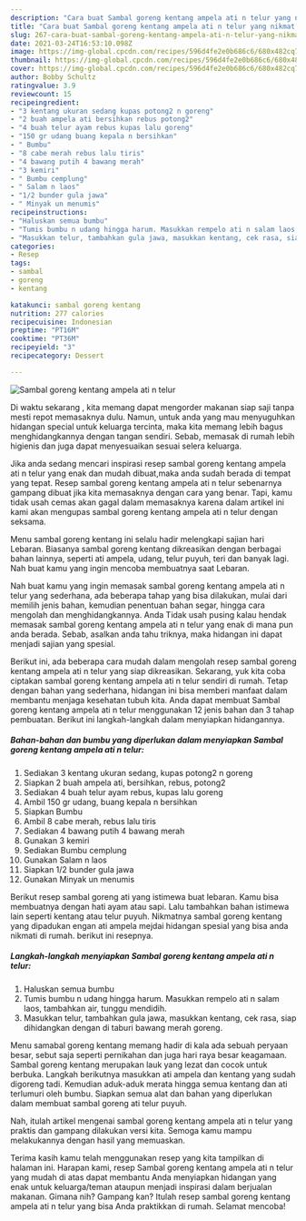 ```yaml
---
description: "Cara buat Sambal goreng kentang ampela ati n telur yang nikmat dan Mudah Dibuat"
title: "Cara buat Sambal goreng kentang ampela ati n telur yang nikmat dan Mudah Dibuat"
slug: 267-cara-buat-sambal-goreng-kentang-ampela-ati-n-telur-yang-nikmat-dan-mudah-dibuat
date: 2021-03-24T16:53:10.098Z
image: https://img-global.cpcdn.com/recipes/596d4fe2e0b686c6/680x482cq70/sambal-goreng-kentang-ampela-ati-n-telur-foto-resep-utama.jpg
thumbnail: https://img-global.cpcdn.com/recipes/596d4fe2e0b686c6/680x482cq70/sambal-goreng-kentang-ampela-ati-n-telur-foto-resep-utama.jpg
cover: https://img-global.cpcdn.com/recipes/596d4fe2e0b686c6/680x482cq70/sambal-goreng-kentang-ampela-ati-n-telur-foto-resep-utama.jpg
author: Bobby Schultz
ratingvalue: 3.9
reviewcount: 15
recipeingredient:
- "3 kentang ukuran sedang kupas potong2 n goreng"
- "2 buah ampela ati bersihkan rebus potong2"
- "4 buah telur ayam rebus kupas lalu goreng"
- "150 gr udang buang kepala n bersihkan"
- " Bumbu"
- "8 cabe merah rebus lalu tiris"
- "4 bawang putih 4 bawang merah"
- "3 kemiri"
- " Bumbu cemplung"
- " Salam n laos"
- "1/2 bunder gula jawa"
- " Minyak un menumis"
recipeinstructions:
- "Haluskan semua bumbu"
- "Tumis bumbu n udang hingga harum. Masukkan rempelo ati n salam laos, tambahkan air, tunggu mendidih."
- "Masukkan telur, tambahkan gula jawa, masukkan kentang, cek rasa, siap dihidangkan dengan di taburi bawang merah goreng."
categories:
- Resep
tags:
- sambal
- goreng
- kentang

katakunci: sambal goreng kentang 
nutrition: 277 calories
recipecuisine: Indonesian
preptime: "PT16M"
cooktime: "PT36M"
recipeyield: "3"
recipecategory: Dessert

---
```



![Sambal goreng kentang ampela ati n telur](https://img-global.cpcdn.com/recipes/596d4fe2e0b686c6/680x482cq70/sambal-goreng-kentang-ampela-ati-n-telur-foto-resep-utama.jpg)

Di waktu  sekarang , kita memang dapat mengorder makanan siap saji tanpa mesti repot memasaknya dulu. Namun, untuk anda yang mau menyuguhkan hidangan special untuk keluarga tercinta, maka kita memang lebih bagus menghidangkannya dengan tangan sendiri. Sebab, memasak di rumah lebih higienis dan juga dapat menyesuaikan sesuai selera keluarga.

Jika anda sedang mencari inspirasi resep sambal goreng kentang ampela ati n telur yang enak dan mudah dibuat,maka anda sudah berada di tempat yang tepat. Resep sambal goreng kentang ampela ati n telur  sebenarnya gampang dibuat jika kita memasaknya dengan cara yang benar. Tapi, kamu tidak usah cemas akan gagal dalam memasaknya 
karena dalam artikel ini kami akan mengupas sambal goreng kentang ampela ati n telur dengan seksama.  

Menu sambal goreng kentang ini selalu hadir melengkapi sajian hari Lebaran. Biasanya sambal goreng kentang dikreasikan dengan berbagai bahan lainnya, seperti ati ampela, udang, telur puyuh, teri dan banyak lagi. Nah buat kamu yang ingin mencoba membuatnya saat Lebaran.

Nah buat kamu yang ingin memasak sambal goreng kentang ampela ati n telur yang sederhana, ada beberapa tahap yang bisa dilakukan, mulai dari memilih jenis bahan, kemudian penentuan bahan segar, hingga cara mengolah dan menghidangkannya. Anda Tidak usah pusing kalau hendak memasak sambal goreng kentang ampela ati n telur yang enak di mana pun anda berada. Sebab, asalkan anda  tahu triknya, maka hidangan ini dapat menjadi sajian yang spesial.

Berikut ini, ada beberapa cara mudah dalam mengolah resep sambal goreng kentang ampela ati n telur yang siap dikreasikan. Sekarang, yuk kita coba ciptakan sambal goreng kentang ampela ati n telur sendiri di rumah. Tetap dengan bahan yang sederhana, hidangan ini bisa memberi manfaat dalam membantu menjaga kesehatan tubuh kita. Anda dapat membuat Sambal goreng kentang ampela ati n telur menggunakan 12 jenis bahan dan 3 tahap pembuatan. Berikut ini langkah-langkah dalam menyiapkan hidangannya.

<!--inarticleads1-->

##### Bahan-bahan dan bumbu yang diperlukan dalam menyiapkan Sambal goreng kentang ampela ati n telur:

1. Sediakan 3 kentang ukuran sedang, kupas potong2 n goreng
1. Siapkan 2 buah ampela ati, bersihkan, rebus, potong2
1. Sediakan 4 buah telur ayam rebus, kupas lalu goreng
1. Ambil 150 gr udang, buang kepala n bersihkan
1. Siapkan  Bumbu
1. Ambil 8 cabe merah, rebus lalu tiris
1. Sediakan 4 bawang putih 4 bawang merah
1. Gunakan 3 kemiri
1. Sediakan  Bumbu cemplung
1. Gunakan  Salam n laos
1. Siapkan 1/2 bunder gula jawa
1. Gunakan  Minyak un menumis


Berikut resep sambal goreng ati yang istimewa buat lebaran. Kamu bisa membuatnya dengan hati ayam atau sapi. Lalu tambahkan bahan istimewa lain seperti kentang atau telur puyuh. Nikmatnya sambal goreng kentang yang dipadukan engan ati ampela mejdai hidangan spesial yang bisa anda nikmati di rumah. berikut ini resepnya. 

<!--inarticleads2-->

##### Langkah-langkah menyiapkan Sambal goreng kentang ampela ati n telur:

1. Haluskan semua bumbu
1. Tumis bumbu n udang hingga harum. Masukkan rempelo ati n salam laos, tambahkan air, tunggu mendidih.
1. Masukkan telur, tambahkan gula jawa, masukkan kentang, cek rasa, siap dihidangkan dengan di taburi bawang merah goreng.


Menu samabal goreng kentang memang hadir di kala ada sebuah peryaan besar, sebut saja seperti pernikahan dan juga hari raya besar keagamaan. Sambal goreng kentang merupakan lauk yang lezat dan cocok untuk berbuka. Langkah berikutnya masukkan ati ampela dan kentang yang sudah digoreng tadi. Kemudian aduk-aduk merata hingga semua kentang dan ati terlumuri oleh bumbu. Siapkan semua alat dan bahan yang diperlukan dalam membuat sambal goreng ati telur puyuh. 

Nah, itulah artikel mengenai  sambal goreng kentang ampela ati n telur  yang praktis dan gampang dilakukan versi kita. Semoga kamu mampu melakukannya dengan hasil yang memuaskan. 

Terima kasih kamu telah menggunakan resep yang kita tampilkan di halaman ini. Harapan kami, resep  Sambal goreng kentang ampela ati n telur yang mudah di atas dapat membantu Anda menyiapkan hidangan yang enak untuk keluarga/teman ataupun menjadi inspirasi dalam berjualan makanan. Gimana nih? Gampang kan? Itulah resep sambal goreng kentang ampela ati n telur yang bisa Anda praktikkan di rumah. Selamat mencoba!

